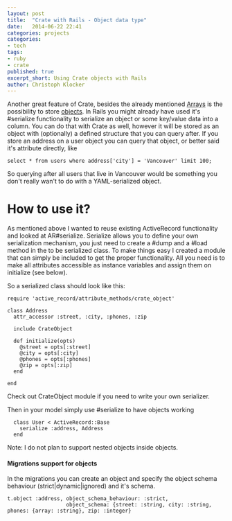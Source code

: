```yaml
---
layout: post
title:  "Crate with Rails - Object data type"
date:   2014-06-22 22:41
categories: projects
categories:
- tech
tags:
- ruby
- crate
published: true
excerpt_short: Using Crate objects with Rails
author: Christoph Klocker
---
```


Another great feature of Crate, besides the already mentioned [Arrays](http://vedanova.com/tech/2014/06/16/crate-using-array-data-type.html)
is the possibility to store [objects](https://crate.io/docs/stable/sql/ddl.html#data-types). In Rails you might already have
used it's #serialize functionality to serialize an object or some key/value data into a column. You can do that with Crate 
as well, however it will be stored as an object with (optionally) a defined structure that you can query after.
If you store an address on a user object you can query that object, or better said it's attribute directly, like 

    select * from users where address['city'] = 'Vancouver' limit 100;

So querying after all users that live in Vancouver would be something you don't really wan't to do with a YAML-serialized object.


# How to use it?

As mentioned above I wanted to reuse existing ActiveRecord functionality and looked at AR#serialize. Serialize allows you to 
define your own serialization mechanism, you just need to create a #dump and a #load method in the to be serialized class. 
To make things easy I created a module that can simply be included to get the proper functionality. All you need is to make
all attributes accessible as instance variables and assign them on initialize (see below).

So a serialized class should look like this:

    require 'active_record/attribute_methods/crate_object'
    
    class Address
      attr_accessor :street, :city, :phones, :zip
    
      include CrateObject
    
      def initialize(opts)
        @street = opts[:street]
        @city = opts[:city]
        @phones = opts[:phones]
        @zip = opts[:zip]
      end
    
    end

Check out CrateObject module if you need to write your own serializer. 
 
Then in your model simply use #serialize to have objects working

      class User < ActiveRecord::Base        
        serialize :address, Address  
      end

Note: I do not plan to support nested objects inside objects.

#### Migrations support for objects

In the migrations you can create an object and specify the object schema behaviour (strict|dynamic|ignored) and it's schema.
    
    t.object :address, object_schema_behaviour: :strict,
                       object_schema: {street: :string, city: :string, phones: {array: :string}, zip: :integer}
      
   